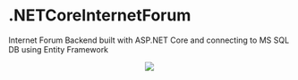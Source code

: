 # .NETCoreInternetForum
Internet Forum Backend built with ASP.NET Core and connecting to MS SQL DB using Entity Framework

<p align="center">
  <img src="https://images-cdn.9gag.com/photo/aBnEmrZ_700b.jpg">
</p>
